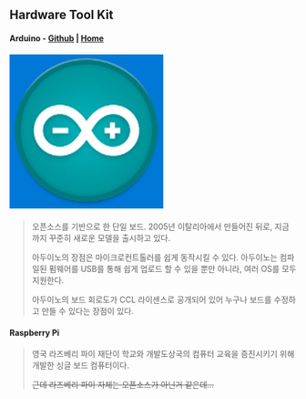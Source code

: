 ## Hardware Tool Kit

#### **Arduino** - [Github](https://github.com/arduino/Arduino) \| [Home](https://www.arduino.cc/)

#### ![](/assets/arduino.png)

> 오픈소스를 기반으로 한 단일 보드. 2005년 이탈리아에서 만들어진 뒤로, 지금까지 꾸준히 새로운 모델을 출시하고 있다.
>
> 아두이노의 장점은 마이크로컨트톨러를 쉽게 동작시킬 수 있다. 아두이노는 컴파일된 펌웨어를 USB를 통해 쉽게 업로드 할 수 있을 뿐만 아니라, 여러 OS를 모두 지원한다.
>
> 아두이노의 보드 회로도가 CCL 라이센스로 공개되어 있어 누구나 보드를 수정하고 만들 수 있다는 장점이 있다.

#### Raspberry Pi

> 영국 라즈베리 파이 재단이 학교와 개발도상국의 컴퓨터 교육을 증진시키기 위해 개발한 싱글 보드 컴퓨터이다.
>
> ~~근데 라즈베리 파이 자체는 오픈소스가 아닌거 같은데...~~



